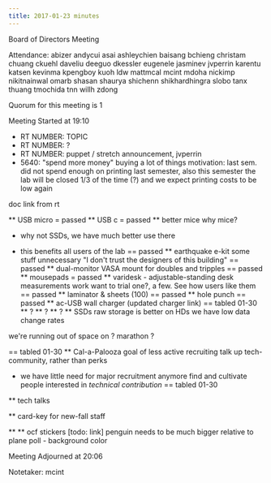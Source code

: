 ```yaml
---
title: 2017-01-23 minutes
---
```

Board of Directors Meeting

Attendance:
abizer
andycui
asai
ashleychien
baisang
bchieng
christam
chuang
ckuehl
daveliu
deeguo
dkessler
eugenele
jasminev
jvperrin
karentu
katsen
kevinma
kpengboy
kuoh
ldw
mattmcal
mcint
mdoha
nickimp
nikitnainwal
omarb
shasan
shaurya
shichenn
shikhardhingra
slobo
tanx
thuang
tmochida
tnn
willh
zdong

Quorum for this meeting is 1

Meeting Started at 19:10

* RT NUMBER: TOPIC
* RT NUMBER: ?
* RT NUMBER: puppet / stretch announcement, jvperrin
* 5640: "spend more money"
buying a lot of things
motivation: last sem. did not spend enough on printing last semester, 
also this semester the lab will be closed 1/3 of the time (?) and we 
expect printing costs to be low again

doc link from rt

** USB micro = passed
** USB c = passed
** better mice
 why mice?
- why not SSDs, we have much better use there
+ this benefits all users of the lab
== passed
** earthquake e-kit 
some stuff unnecessary
"I don't trust the designers of this building"
== passed
** dual-monitor VASA mount 
for doubles and tripples
== passed
** mousepads = passed
** varidesk - adjustable-standing desk
measurements work
want to trial one?, a few. See how users like them
== passed
** laminator & sheets (100)
== passed
** hole punch
== passed
** ac-USB wall charger
(updated charger link)
== tabled 01-30
** ?
** ?
** ?
** SSDs
raw storage is better on HDs
we have low data change rates

we're running out of space on ? marathon ?

== tabled 01-30
** Cal-a-Palooza
goal of less active recruiting
talk up tech-community, rather than perks
- we have little need for major recruitment anymore
find and cultivate people interested in *technical contribution*
== tabled 01-30

** tech talks

** card-key for new-fall staff

** 
** ocf stickers
[todo: link]
penguin needs to be much bigger relative to plane
poll - background color


Meeting Adjourned at 20:06

Notetaker: mcint
